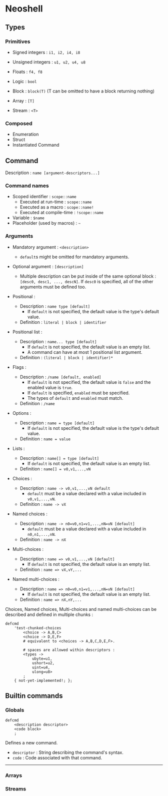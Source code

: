 
# Neoshell

## Types

### Primitives

- Signed integers : `i1, i2, i4, i8`
- Unsigned integers : `u1, u2, u4, u8`
- Floats : `f4, f8`
- Logic : `bool`
- Block : `block(T)` (T can be omitted to have a block returning nothing)

- Array : `[T]`
- Stream : `<T>`


### Composed

- Enumeration
- Struct
- Instantiated Command


## Command

Description : `name [argument-descriptors...]`


### Command names

- Scoped identifier : `scope::name`
  - Executed at run-time : `scope::name`
  - Executed as a macro : `scope::name!`
  - Executed at compile-time : `!scope::name`
- Variable : `$name`
- Placeholder (used by macros) : `~`


### Arguments

- Mandatory argument : `<description>`
  - `default`s might be omitted for mandatory arguments.
- Optional argument  : `[description]`
  - Multiple description can be put inside of the same optional block :
    `[desc0, desc1, ..., descN]`. If `desc0` is specified, all of the other
	arguments must be defined too.

- Positional :
  - Description : `name type [default]`
    - If `default` is not specified, the default value is the type's default
	  value.
  - Definition  : `literal | block | identifier`
- Positional list :
  - Description : `name... type [default]`
    - If `default` is not specified, the default value is an empty list.
	- A command can have at most 1 positional list argument.
  - Definition  : `(literal | block | identifier)*`
- Flags :
  - Description : `/name [default, enabled]`
    - If `default` is not specified, the default value is `false` and the
	  enabled value is `true`.
	- If `default` is specified, `enabled` must be specified.
	- The types of `default` and `enabled` must match.
  - Definition  : `/name`
- Options :
  - Description : `name = type [default]`
    - If `default` is not specified, the default value is the type's default
	  value.
  - Definition  : `name = value`
- Lists :
  - Description : `name[] = type [default]`
	- If `default` is not specified, the default value is an empty list.
  - Definition  : `name[] = v0,v1,...,vN`
- Choices :
  - Description : `name -> v0,v1,...,vN default`
    - `default` must be a value declared with a value included in
	  `v0,v1,...,vN`.
  - Definition  : `name -> vX`
- Named choices :
  - Description : `name -> n0=v0,n1=v1,...,nN=vN [default]`
    - `default` must be a value declared with a value included in
    `n0,n1,...,nN`.
  - Definition  : `name -> nX`
- Multi-choices :
  - Description : `name => v0,v1,...,vN [default]`
    - If `default` is not specified, the default value is an empty list.
  - Definition  : `name => vX,vY,...`
- Named multi-choices :
  - Description : `name => n0=v0,n1=v1,...,nN=vN [default]`
    - If `default` is not specified, the default value is an empty list.
  - Definition  : `name => nX,nY,...`


Choices, Named choices, Multi-choices and named multi-choices can be described
and defined in multiple chunks :

```
defcmd
	'test-chunked-choices
		<choice -> A,B,C>
		<choice -> D,E,F>
		# equivalent to <choices -> A,B,C,D,E,F>.

		# spaces are allowed within descriptors :
		<types ->
			ubyte=u1,
			ushort=u2,
			uint=u4,
			ulong=u8>
		;
	{ not-yet-implemented!; };

```

## Builtin commands


### Globals

```
defcmd
	<description descriptor>
	<code block>
	;
```

Defines a new command.
- `descriptor` : String describing the command's syntax.
- `code` : Code associated with that command.

----

### Arrays

### Streams

